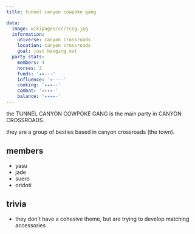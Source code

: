 ```yaml
---
title: tunnel canyon cowpoke gang

data:
  image: wikipages/cc/tccg.jpg
  information:
    universe: canyon crossroads
    location: canyon crossroads
    goal: just hanging out
  party stats:
    members: 4
    horses: 2
    funds: '✦✦---'
    influence: '✦----'
    cooking: '✦✦✦--'
    combat: '✦✦✦✦-'
    balance: '✦✦✦✦-'
---
```


the TUNNEL CANYON COWPOKE GANG is the main party in CANYON CROSSROADS.

they are a group of besties based in canyon crossroads (the town).

## members

- yasu
- jade
- suero
- oridoti

## trivia

- they don't have a cohesive theme, but are trying to develop matching accessories
